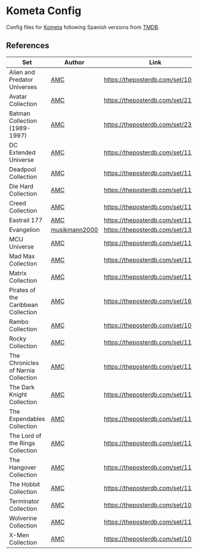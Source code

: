 # Kometa Config

Config files for [Kometa](https://kometa.wiki/) following Spanish versions from [TMDB](https://www.themoviedb.org/).

## References

| Set                                 | Author                                                      | Link                               |
| ----------------------------------- | ----------------------------------------------------------- | ---------------------------------- |
| Alien and Predator Universes        | [AMC](https://theposterdb.com/user/AMC)                     | https://theposterdb.com/set/109057 |
| Avatar Collection                   | [AMC](https://theposterdb.com/user/AMC)                     | https://theposterdb.com/set/215631 |
| Batman Collection (1989-1997)       | [AMC](https://theposterdb.com/user/AMC)                     | https://theposterdb.com/set/237026 |
| DC Extended Universe                | [AMC](https://theposterdb.com/user/AMC)                     | https://theposterdb.com/set/118189 |
| Deadpool Collection                 | [AMC](https://theposterdb.com/user/AMC)                     | https://theposterdb.com/set/118189 |
| Die Hard Collection                 | [AMC](https://theposterdb.com/user/AMC)                     | https://theposterdb.com/set/113089 |
| Creed Collection                    | [AMC](https://theposterdb.com/user/AMC)                     | https://theposterdb.com/set/113191 |
| Eastrail 177                        | [AMC](https://theposterdb.com/user/AMC)                     | https://theposterdb.com/set/116913 |
| Evangelion                          | [musikmann2000](https://theposterdb.com/user/musikmann2000) | https://theposterdb.com/set/131521 |
| MCU Universe                        | [AMC](https://theposterdb.com/user/AMC)                     | https://theposterdb.com/set/118188 |
| Mad Max Collection                  | [AMC](https://theposterdb.com/user/AMC)                     | https://theposterdb.com/set/113189 |
| Matrix Collection                   | [AMC](https://theposterdb.com/user/AMC)                     | https://theposterdb.com/set/116902 |
| Pirates of the Caribbean Collection | [AMC](https://theposterdb.com/user/AMC)                     | https://theposterdb.com/set/166380 |
| Rambo Collection                    | [AMC](https://theposterdb.com/user/AMC)                     | https://theposterdb.com/set/108949 |
| Rocky Collection                    | [AMC](https://theposterdb.com/user/AMC)                     | https://theposterdb.com/set/113190 |
| The Chronicles of Narnia Collection | [AMC](https://theposterdb.com/user/AMC)                     | https://theposterdb.com/set/116914 |
| The Dark Knight Collection          | [AMC](https://theposterdb.com/user/AMC)                     | https://theposterdb.com/set/116901 |
| The Expendables Collection          | [AMC](https://theposterdb.com/user/AMC)                     | https://theposterdb.com/set/113096 |
| The Lord of the Rings Collection    | [AMC](https://theposterdb.com/user/AMC)                     | https://theposterdb.com/set/113397 |
| The Hangover Collection             | [AMC](https://theposterdb.com/user/AMC)                     | https://theposterdb.com/set/113180 |
| The Hobbit Collection               | [AMC](https://theposterdb.com/user/AMC)                     | https://theposterdb.com/set/113398 |
| Terminator Collection               | [AMC](https://theposterdb.com/user/AMC)                     | https://theposterdb.com/set/108967 |
| Wolverine Collection                | [AMC](https://theposterdb.com/user/AMC)                     | https://theposterdb.com/set/113180 |
| X-Men Collection                    | [AMC](https://theposterdb.com/user/AMC)                     | https://theposterdb.com/set/109012 |
